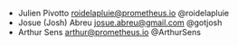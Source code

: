* Julien Pivotto <roidelapluie@prometheus.io> @roidelapluie
* Josue (Josh) Abreu <josue.abreu@gmail.com> @gotjosh
* Arthur Sens <arthur@prometheus.io> @ArthurSens 

